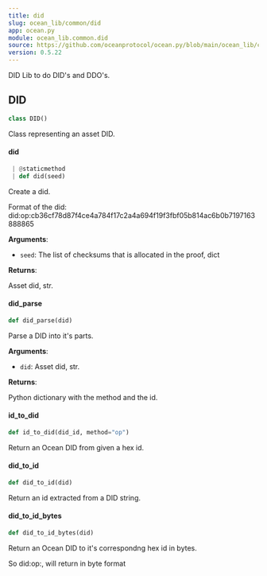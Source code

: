 ```yaml
---
title: did
slug: ocean_lib/common/did
app: ocean.py
module: ocean_lib.common.did
source: https://github.com/oceanprotocol/ocean.py/blob/main/ocean_lib/common/did.py
version: 0.5.22
---
```

DID Lib to do DID's and DDO's.

## DID

```python
class DID()
```

Class representing an asset DID.

#### did

```python
 | @staticmethod
 | def did(seed)
```

Create a did.

Format of the did:
did:op:cb36cf78d87f4ce4a784f17c2a4a694f19f3fbf05b814ac6b0b7197163888865

**Arguments**:

- `seed`: The list of checksums that is allocated in the proof, dict

**Returns**:

Asset did, str.

#### did\_parse

```python
def did_parse(did)
```

Parse a DID into it's parts.

**Arguments**:

- `did`: Asset did, str.

**Returns**:

Python dictionary with the method and the id.

#### id\_to\_did

```python
def id_to_did(did_id, method="op")
```

Return an Ocean DID from given a hex id.

#### did\_to\_id

```python
def did_to_id(did)
```

Return an id extracted from a DID string.

#### did\_to\_id\_bytes

```python
def did_to_id_bytes(did)
```

Return an Ocean DID to it's correspondng hex id in bytes.

So did:op:<hex>, will return <hex> in byte format


